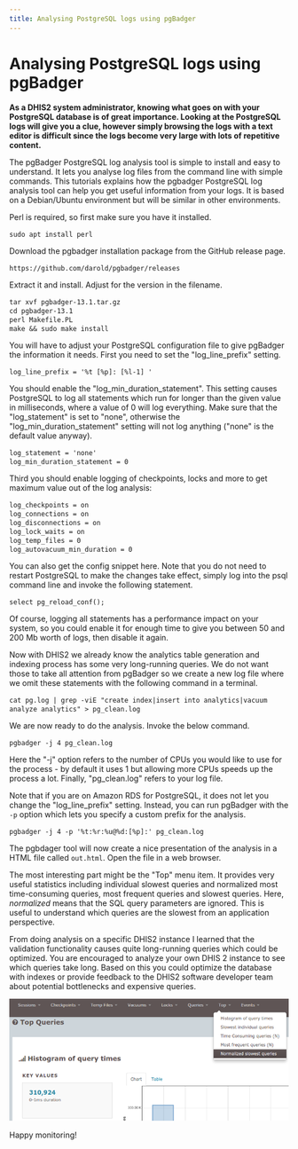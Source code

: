 ```yaml
---
title: Analysing PostgreSQL logs using pgBadger
---
```

# Analysing PostgreSQL logs using pgBadger

**As a DHIS2 system administrator, knowing what goes on with your PostgreSQL database is of great importance. Looking at the PostgreSQL logs will give you a clue, however simply browsing the logs with a text editor is difficult since the logs become very large with lots of repetitive content.**

The pgBadger PostgreSQL log analysis tool is simple to install and easy to understand. It lets you analyse log files from the command line with simple commands. This tutorials explains how the pgbadger PostgreSQL log analysis tool can help you get useful information from your logs. It is based on a Debian/Ubuntu environment but will be similar in other environments.

Perl is required, so first make sure you have it installed.

```
sudo apt install perl
```

Download the pgbadger installation package from the GitHub release page.

```
https://github.com/darold/pgbadger/releases
```

Extract it and install. Adjust for the version in the filename.

```
tar xvf pgbadger-13.1.tar.gz
cd pgbadger-13.1
perl Makefile.PL
make && sudo make install
```

You will have to adjust your PostgreSQL configuration file to give pgBadger the information it needs. First you need to set the "log_line_prefix" setting.

```
log_line_prefix = '%t [%p]: [%l-1] '
```

You should enable the "log_min_duration_statement". This setting causes PostgreSQL to log all statements which run for longer than the given value in milliseconds, where a value of 0 will log everything. Make sure that the "log_statement" is set to "none", otherwise the "log_min_duration_statement" setting will not log anything ("none" is the default value anyway).

```
log_statement = 'none'
log_min_duration_statement = 0
```

Third you should enable logging of checkpoints, locks and more to get maximum value out of the log analysis:

```
log_checkpoints = on
log_connections = on
log_disconnections = on
log_lock_waits = on
log_temp_files = 0
log_autovacuum_min_duration = 0
```

You can also get the config snippet here. Note that you do not need to restart PostgreSQL to make the changes take effect, simply log into the psql command line and invoke the following statement.

```
select pg_reload_conf();
```

Of course, logging all statements has a performance impact on your system, so you could enable it for enough time to give you between 50 and 200 Mb worth of logs, then disable it again.

Now with DHIS2 we already know the analytics table generation and indexing process has some very long-running queries. We do not want those to take all attention from pgBadger so we create a new log file where we omit these statements with the following command in a terminal.

```
cat pg.log | grep -viE "create index|insert into analytics|vacuum analyze analytics" > pg_clean.log
```

We are now ready to do the analysis. Invoke the below command.

```
pgbadger -j 4 pg_clean.log
```

Here the "-j" option refers to the number of CPUs you would like to use for the process - by default it uses 1 but allowing more CPUs speeds up the process a lot. Finally, "pg_clean.log" refers to your log file.

Note that if you are on Amazon RDS for PostgreSQL, it does not let you change the "log_line_prefix" setting. Instead, you can run pgBadger with the `-p` option which lets you specify a custom prefix for the analysis.

```
pgbadger -j 4 -p '%t:%r:%u@%d:[%p]:' pg_clean.log
```

The pgbdager tool will now create a nice presentation of the analysis in a HTML file called `out.html`. Open the file in a web browser.

The most interesting part might be the "Top" menu item. It provides very useful statistics including individual slowest queries and normalized most time-consuming queries, most frequent queries and slowest queries. Here, *normalized* means that the SQL query parameters are ignored. This is useful to understand which queries are the slowest from an application perspective.

From doing analysis on a specific DHIS2 instance I learned that the validation functionality causes quite long-running queries which could be optimized. You are encouraged to analyze your own DHIS 2 instance to see which queries take long. Based on this you could optimize the database with indexes or provide feedback to the DHIS2 software developer team about potential bottlenecks and expensive queries.

![](resources/images/pgbadger.png)

Happy monitoring!
